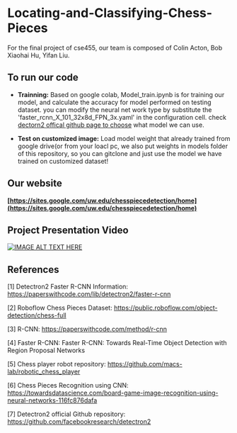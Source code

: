 # Locating-and-Classifying-Chess-Pieces
For the final project of cse455, our team is composed of Colin Acton, Bob Xiaohai Hu, Yifan Liu.

## To run our code
+ **Trainning:** 
Based on google colab, Model_train.ipynb is for training our model, and calculate the accuracy for model performed on testing dataset. you can modify the neural net work type by substitute the 'faster_rcnn_X_101_32x8d_FPN_3x.yaml' in the configuration cell.
 check [dectorn2 offical github page to choose](https://github.com/facebookresearch/detectron2/tree/main/configs/COCO-Detection) what model we can use.
 
+ **Test on customized image:**
Load model weight that already trained from google drive(or from your loacl pc, we also put weights in models folder of this repository, so you can gitclone and just use the model we have trained on customized dataset!

## Our website
**[https://sites.google.com/uw.edu/chesspiecedetection/home](https://sites.google.com/uw.edu/chesspiecedetection/home)**

## Project Presentation Video
[![IMAGE ALT TEXT HERE](http://img.youtube.com/vi/nXypFB2z2Xw/0.jpg)](http://www.youtube.com/watch?v=nXypFB2z2Xw)

## References
[1] Detectron2 Faster R-CNN Information: https://paperswithcode.com/lib/detectron2/faster-r-cnn

[2] Roboflow Chess Pieces Dataset: https://public.roboflow.com/object-detection/chess-full

[3] R-CNN: https://paperswithcode.com/method/r-cnn

[4] Faster R-CNN: Faster R-CNN: Towards Real-Time Object Detection with Region Proposal Networks 

[5] Chess player robot repository: https://github.com/macs-lab/robotic_chess_player

[6] Chess Pieces Recognition using CNN: https://towardsdatascience.com/board-game-image-recognition-using-neural-networks-116fc876dafa

[7] Detectron2 official Github repository: https://github.com/facebookresearch/detectron2
